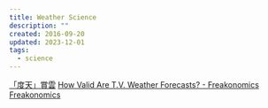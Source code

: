 ```yaml
---
title: Weather Science
description: ""
created: 2016-09-20
updated: 2023-12-01
tags:
  - science
---
```


[「度天」賞雲](http://kids.weather.gov.hk/V2/eBook/ebook_cloud/m_ebook_index.htm)
[How Valid Are T.V. Weather Forecasts? - Freakonomics Freakonomics](http://freakonomics.com/2008/04/21/how-valid-are-tv-weather-forecasts/)
